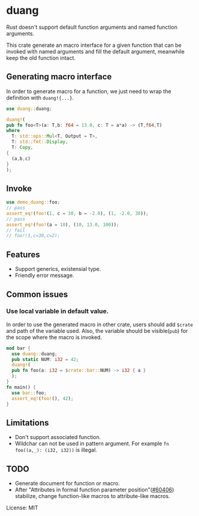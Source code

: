 # duang

Rust doesn't support default function arguments and named function arguments.

This crate generate an macro interface for a given function that can be invoked with named arguments and fill the default argument, meanwhile keep the old function intact.

## Generating macro interface

In order to generate macro for a function, we just need to wrap the definition with `duang!{...}`.

```rust
use duang::duang;

duang!(
pub fn foo<T>(a: T,b: f64 = 13.0, c: T = a*a) -> (T,f64,T)
where
  T: std::ops::Mul<T, Output = T>,
  T: std::fmt::Display,
  T: Copy,
{
  (a,b,c)
}
);
```

## Invoke

```rust
use demo_duang::foo;
// pass
assert_eq!(foo!(1, c = 30, b = -2.0), (1, -2.0, 30));
// pass
assert_eq!(foo!(a = 10), (10, 13.0, 100));
// fail
// foo!(1,c=30,c=2);
```

## Features
- Support generics, existensial type.
- Friendly error message.

## Common issues
### Use local variable in default value.
In order to use the generated macro in other crate, users should add `$crate` and path of the variable used.
Also, the variable should be visible(`pub`) for the scope where the macro is invoked.

```rust
mod bar {
  use duang::duang;
  pub static NUM: i32 = 42;
  duang!(
  pub fn foo(a: i32 = $crate::bar::NUM) -> i32 { a }
  );
}
fn main() {
  use bar::foo;
  assert_eq!(foo!(), 42);
}
```


## Limitations
- Don't support associated function.
- Wildchar can not be used in pattern argument. For example `fn foo((a,_): (i32, i32))` is illegal.

## TODO
- Generate document for function or macro.
- After "Attributes in formal function parameter position"([#60406](https://github.com/rust-lang/rust/issues/60406)) stabilize, change function-like macros to attribute-like macros.

License: MIT
